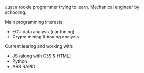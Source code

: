 <!---
farmerjohn6929/farmerjohn6929 is a ✨ special ✨ repository because its `README.md` (this file) appears on your GitHub profile.
You can click the Preview link to take a look at your changes.
--->

Just a rookie programmer trying to learn. Mechanical engineer by schooling.

Main programming interests:
  - ECU data analysis (car tuning)
  - Crypto mining & trading analysis

Current learing and working with:
  - JS (along with CSS & HTML)
  - Python
  - ABB RAPID
